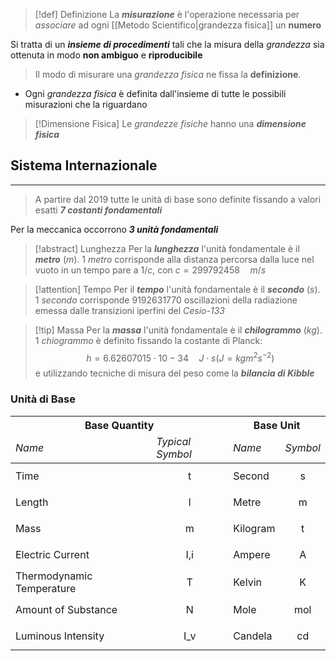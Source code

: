 >[!def] Definizione
>La ***misurazione*** è l'operazione necessaria per *associare* ad ogni [[Metodo Scientifico|grandezza fisica]] un **numero**

Si tratta di un ***insieme di procedimenti*** tali che la misura della *grandezza* sia ottenuta in modo **non ambiguo** e **riproducibile**

>Il modo di misurare una *grandezza fisica* ne fissa la **definizione**.
- Ogni *grandezza fisica* è definita dall'insieme di tutte le possibili misurazioni che la riguardano

>[!Dimensione Fisica]
>Le *grandezze fisiche* hanno una ***dimensione fisica***

## Sistema Internazionale
---
> A partire dal 2019 tutte le unità di base sono definite fissando a valori esatti ***7 costanti fondamentali***

Per la meccanica occorrono ***3 unità fondamentali***

>[!abstract] Lunghezza
>Per la ***lunghezza*** l'unità fondamentale è il ***metro*** ($m$).
>$1$ *metro* corrisponde alla distanza percorsa dalla luce nel vuoto in un tempo pare a $1/c$, con $c=299792458 \quad m/s$

>[!attention] Tempo
>Per il ***tempo*** l'unità fondamentale è il ***secondo*** ($s$).
>$1$ *secondo* corrisponde $9192631770$ oscillazioni della radiazione emessa dalle transizioni iperfini del *Cesio-133*

>[!tip] Massa
>Per la ***massa*** l'unità fondamentale è il ***chilogrammo*** ($kg$).
>$1$ *chiogrammo* è definito fissando la costante di Planck:
>$$h=6.62607015 \cdot 10−34\quad J\cdot s (J=kgm^2s^{-2})$$
>e utilizzando tecniche di misura del peso come la ***bilancia di Kibble***

### Unità di Base

<table class="tg"><thead>
  <tr>
    <th class="tg-1wig" colspan="2">Base Quantity</th>
    <th class="tg-1wig" colspan="2">Base Unit</th>
  </tr>
   <tr>
    <td class="tg-1wig" style="font-style:italic">Name</td>
    <td class="tg-1wig" style="font-style:italic">Typical Symbol</td>
    <td class="tg-1wig" style="font-style:italic">Name</td>
    <td class="tg-1wig" style="font-style:italic">Symbol</td>
  </tr>
 </thead>
<tbody>
  <tr>
    <td class="tg-0lax">Time</td>
    <td class="tg-0lax"><span class="math display">t</span></td>
    <td class="tg-0lax">Second</td>
    <td class="tg-0lax"><span class="math display">s</span></td>
  </tr>
  <tr>
    <td class="tg-0lax">Length</td>
    <td class="tg-0lax"><span class="math display">l</span></td>
    <td class="tg-0lax">Metre</td>
    <td class="tg-0lax"><span class="math display">m</span></td>
  </tr>
  <tr>
    <td class="tg-0lax">Mass</td>
    <td class="tg-0lax"><span class="math display">m</span></td>
    <td class="tg-0lax">Kilogram</td>
    <td class="tg-0lax"><span class="math display">t</span></td>
  </tr>
  <tr>
    <td class="tg-0lax">Electric Current</td>
    <td class="tg-0lax"><span class="math display">I,i</span></td>
    <td class="tg-0lax">Ampere</td>
    <td class="tg-0lax"><span class="math display">A</span></td>
  </tr>
  <tr>
    <td class="tg-0lax">Thermodynamic Temperature</td>
    <td class="tg-0lax"><span class="math display">T</span></td>
    <td class="tg-0lax">Kelvin</td>
    <td class="tg-0lax"><span class="math display">K</span></td>
  </tr>
  <tr>
    <td class="tg-0lax">Amount of Substance</td>
    <td class="tg-0lax"><span class="math display">N</span></td>
    <td class="tg-0lax">Mole</td>
    <td class="tg-0lax"><span class="math display">mol</span></td>
  </tr>
  <tr>
    <td class="tg-0lax">Luminous Intensity</td>
    <td class="tg-0lax"><span class="math display">I_v</span></td>
    <td class="tg-0lax">Candela</td>
    <td class="tg-0lax"><span class="math display">cd</span></td>
  </tr>
</tbody></table>
